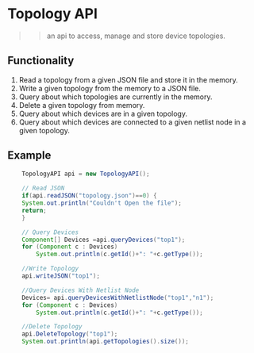 #### 
# Topology API



>>an api to access, manage and store device topologies.

## Functionality

1. Read a topology from a given JSON file and store it in the memory.
2. Write a given topology from the memory to a JSON file.
3. Query about which topologies are currently in the memory.
4. Delete a given topology from memory.
5. Query about which devices are in a given topology.
6. Query about which devices are connected to a given netlist node in
a given topology.

## Example

```java
    TopologyAPI api = new TopologyAPI();
    
    // Read JSON
    if(api.readJSON("topology.json")==0) {
    System.out.println("Couldn't Open the file");
    return;
    }

    // Query Devices
    Component[] Devices =api.queryDevices("top1");
    for (Component c : Devices)
        System.out.println(c.getId()+": "+c.getType());

    //Write Topology
    api.writeJSON("top1");

    //Query Devices With Netlist Node
    Devices= api.queryDevicesWithNetlistNode("top1","n1");
    for (Component c : Devices)
        System.out.println(c.getId()+": "+c.getType());

    //Delete Topology
    api.DeleteTopology("top1");
    System.out.println(api.getTopologies().size());

```

